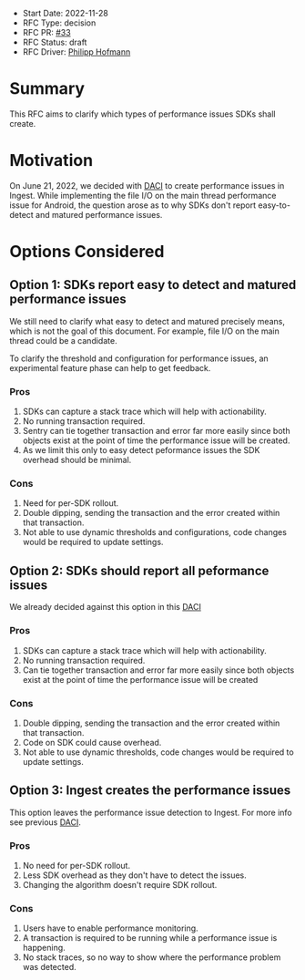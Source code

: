 * Start Date: 2022-11-28
* RFC Type: decision
* RFC PR: [#33](https://github.com/getsentry/rfcs/pull/33)
* RFC Status: draft
* RFC Driver: [Philipp Hofmann](https://github.com/philipphofmann)

# Summary

This RFC aims to clarify which types of performance issues SDKs shall create.

# Motivation

On June 21, 2022, we decided with [DACI](https://www.notion.so/sentry/Performance-Issue-Creation-POC-e521772ebccb482b83b08f4f8a3db2cb) to create performance issues in Ingest. While implementing the file I/O on the main thread performance issue for Android, the question arose as to why SDKs don't report easy-to-detect and matured performance issues. 

# Options Considered

## Option 1: SDKs report easy to detect and matured performance issues

We still need to clarify what easy to detect and matured precisely means, which is not the goal of this document. For example, file I/O on the main thread could be a candidate.

To clarify the threshold and configuration for performance issues, an experimental feature phase can help to get feedback.

### Pros

1. SDKs can capture a stack trace which will help with actionability.
2. No running transaction required.
3. Sentry can tie together transaction and error far more easily since both objects exist at the point of time the performance issue will be created.
4. As we limit this only to easy detect peformance issues the SDK overhead should be minimal.

### Cons

1. Need for per-SDK rollout.
2. Double dipping, sending the transaction and the error created within that transaction.
3. Not able to use dynamic thresholds and configurations, code changes would be required to update settings.


## Option 2: SDKs should report all peformance issues

We already decided against this option in this [DACI](https://www.notion.so/sentry/Performance-Issue-Creation-POC-e521772ebccb482b83b08f4f8a3db2cb#907db42314864ae2a4b5348835c250c9)

### Pros

1. SDKs can capture a stack trace which will help with actionability.
2. No running transaction required.
3. Can tie together transaction and error far more easily since both objects exist at the point of time the performance issue will be created

### Cons

1. Double dipping, sending the transaction and the error created within that transaction.
2. Code on SDK could cause overhead.
3. Not able to use dynamic thresholds, code changes would be required to update settings.

## Option 3: Ingest creates the performance issues

This option leaves the performance issue detection to Ingest. For more info see previous [DACI](https://www.notion.so/sentry/Performance-Issue-Creation-POC-e521772ebccb482b83b08f4f8a3db2cb#169fa914e8c343468e9523906d0e2fff).

### Pros

1. No need for per-SDK rollout.
2. Less SDK overhead as they don't have to detect the issues.
3. Changing the algorithm doesn't require SDK rollout.

### Cons

1. Users have to enable performance monitoring.
2. A transaction is required to be running while a performance issue is happening.
3. No stack traces, so no way to show where the performance problem was detected.
